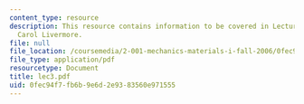 ```yaml
---
content_type: resource
description: This resource contains information to be covered in Lecture 3 by Prof.
  Carol Livermore.
file: null
file_location: /coursemedia/2-001-mechanics-materials-i-fall-2006/0fec94f7fb6b9e6d2e9383560e971555_lec3.pdf
file_type: application/pdf
resourcetype: Document
title: lec3.pdf
uid: 0fec94f7-fb6b-9e6d-2e93-83560e971555
---
```

